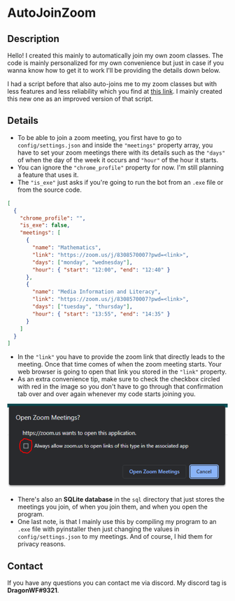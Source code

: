 # AutoJoinZoom

## Description

Hello! I created this mainly to automatically join my own zoom classes. The code is mainly
personalized for my own convenience but just in case if you wanna know how to get it to work
I'll be providing the details down below.

I had a script before that also auto-joins me to my zoom classes but with less features and
less reliability which you find at [this link](https://github.com/DragunWF/Python-Mini-Projects/blob/main/scripts/school/auto_join_zoom.py). I mainly created this new one as an improved version
of that script.

## Details

- To be able to join a zoom meeting, you first have to go to `config/settings.json` and inside
  the `"meetings"` property array, you have to set your zoom meetings there with its details such
  as the `"days"` of when the day of the week it occurs and `"hour"` of the hour it starts.
- You can ignore the `"chrome_profile"` property for now. I'm still planning a feature that uses it.
- The `"is_exe"` just asks if you're going to run the bot from an `.exe` file or from the source code.

```json
[
  {
    "chrome_profile": "",
    "is_exe": false,
    "meetings": [
      {
        "name": "Mathematics",
        "link": "https://zoom.us/j/8308570007?pwd=<link>",
        "days": ["monday", "wednesday"],
        "hour": { "start": "12:00", "end": "12:40" }
      },
      {
        "name": "Media Information and Literacy",
        "link": "https://zoom.us/j/8308570007?pwd=<link>",
        "days": ["tuesday", "thursday"],
        "hour": { "start": "13:55", "end": "14:35" }
      }
    ]
  }
]
```

- In the `"link"` you have to provide the zoom link that directly leads to the meeting. Once
  that time comes of when the zoom meeting starts. Your web browser is going to open that link
  you stored in the `"link"` property.
- As an extra convenience tip, make sure to check the checkbox circled with red in the image
  so you don't have to go through that confirmation tab over and over again whenever my code
  starts joining you.

![Picture of confirmation tab](img/on_browser_opened.PNG)

- There's also an **SQLite database** in the `sql` directory that just stores the meetings you join,
  of when you join them, and when you open the program.
- One last note, is that I mainly use this by compiling my program to an `.exe` file with pyinstaller
  then just changing the values in `config/settings.json` to my meetings. And of course, I hid them
  for privacy reasons.

## Contact

If you have any questions you can contact me via discord. My discord tag is **DragonWF#9321**.

